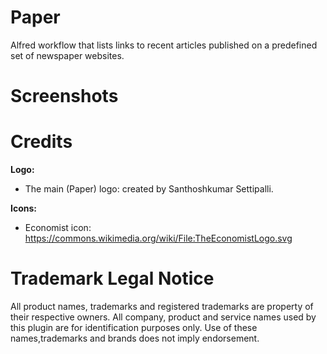 # Paper

Alfred workflow that lists links to recent articles published on a predefined set of newspaper websites.

# Screenshots

# Credits

**Logo:**
- The main (Paper) logo: created by Santhoshkumar Settipalli.

**Icons:**
- Economist icon: https://commons.wikimedia.org/wiki/File:TheEconomistLogo.svg

# Trademark Legal Notice

All product names, trademarks and registered trademarks are property of their respective owners. All company, product
and service names used by this plugin are for identification purposes only. Use of these names,trademarks and brands
does not imply endorsement.
